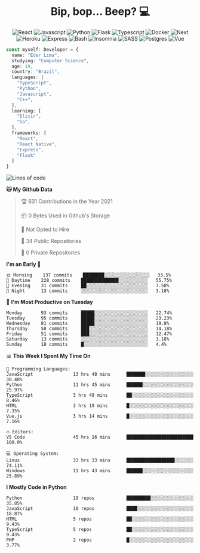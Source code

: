 <h1 align="center">Bip, bop... Beep? 💻</h1>

<div align="center">
  <img
    src="https://img.shields.io/badge/react-202020?style=for-the-badge&logo=react&logoColor=61dAFB"
    alt="React"
  />
  <img
    src="https://img.shields.io/badge/Javascript-F7DF1E?style=for-the-badge&logo=javascript&logoColor=black"
    alt="Javascript"
  />
  <img
    src="https://img.shields.io/badge/Python-3776AB?style=for-the-badge&logo=python&logoColor=white"
    alt="Python"
  />
  <img
    src="https://img.shields.io/badge/Flask-202020?style=for-the-badge&logo=flask&logoColor=white"
    alt="Flask"
  />
  <img
    src="https://img.shields.io/badge/Typescript-3776AB?style=for-the-badge&logo=typescript&logoColor=white"
    alt="Typescript"
  />
  <img
    src="https://img.shields.io/badge/Docker-2496ED?style=for-the-badge&logo=docker&logoColor=white"
    alt="Docker"
  />
  <img
    src="https://img.shields.io/badge/Next-202020?style=for-the-badge&logo=next.js&logoColor=white"
    alt="Next"
  />
  <img
    src="https://img.shields.io/badge/Heroku-430098?style=for-the-badge&logo=heroku&logoColor=white"
    alt="Heroku"
  />
  <img
    src="https://img.shields.io/badge/express-202020?style=for-the-badge&logo=express&logoColor=white"
    alt="Express"
  />
  <img
    src="https://img.shields.io/badge/Shell-4Eaa25?style=for-the-badge&logo=gnu-bash&logoColor=white"
    alt="Bash"
  />
  <img
    src="https://img.shields.io/badge/Insomnia-5849BE?style=for-the-badge&logo=insomnia&logoColor=white"
    alt="Insomnia"
  />
  <img
    src="https://img.shields.io/badge/SASS-202020?style=for-the-badge&logo=sass&logoColor=cc6699"
    alt="SASS"
  />
  <img
    src="https://img.shields.io/badge/Postgres-336791?style=for-the-badge&logo=postgresql&logoColor=white"
    alt="Postgres"
  />
  <img
    src="https://img.shields.io/badge/vue_js-4fc08d?style=for-the-badge&logo=vue.js&logoColor=fff"
    alt="Vue"
  >
</div>

```Typescript
const myself: Developer = {
  name: "Eder Lima",
  studying: "Computer Science",
  age: 19,
  country: "Brazil",
  languages: [
    "TypeScript",
    "Python",
    "Javascript",
    "C++",
  ],
  learning: [
    "Elixir",
    "Go",
  ],
  frameworks: [
    "React",
    "React Native",
    "Express",
    "Flask"
  ]
}

```

<!--START_SECTION:waka-->
![Lines of code](https://img.shields.io/badge/From%20Hello%20World%20I%27ve%20Written-107560%20lines%20of%20code-blue)

**🐱 My Github Data** 

> 🏆 631 Contributions in the Year 2021
 > 
> 📦 0 Bytes Used in Github's Storage 
 > 
> 🚫 Not Opted to Hire
 > 
> 📜 34 Public Repositories 
 > 
> 🔑 0 Private Repositories  
 > 
**I'm an Early 🐤** 

```text
🌞 Morning    137 commits    ████████░░░░░░░░░░░░░░░░░   33.5% 
🌆 Daytime    228 commits    ██████████████░░░░░░░░░░░   55.75% 
🌃 Evening    31 commits     ██░░░░░░░░░░░░░░░░░░░░░░░   7.58% 
🌙 Night      13 commits     ░░░░░░░░░░░░░░░░░░░░░░░░░   3.18%

```
📅 **I'm Most Productive on Tuesday** 

```text
Monday       93 commits     █████░░░░░░░░░░░░░░░░░░░░   22.74% 
Tuesday      95 commits     █████░░░░░░░░░░░░░░░░░░░░   23.23% 
Wednesday    81 commits     █████░░░░░░░░░░░░░░░░░░░░   19.8% 
Thursday     58 commits     ███░░░░░░░░░░░░░░░░░░░░░░   14.18% 
Friday       51 commits     ███░░░░░░░░░░░░░░░░░░░░░░   12.47% 
Saturday     13 commits     ░░░░░░░░░░░░░░░░░░░░░░░░░   3.18% 
Sunday       18 commits     █░░░░░░░░░░░░░░░░░░░░░░░░   4.4%

```


📊 **This Week I Spent My Time On** 

```text
💬 Programming Languages: 
JavaScript               13 hrs 48 mins      ███████░░░░░░░░░░░░░░░░░░   30.48% 
Python                   11 hrs 45 mins      ██████░░░░░░░░░░░░░░░░░░░   25.97% 
TypeScript               3 hrs 49 mins       ██░░░░░░░░░░░░░░░░░░░░░░░   8.46% 
HTML                     3 hrs 19 mins       █░░░░░░░░░░░░░░░░░░░░░░░░   7.35% 
Vue.js                   3 hrs 14 mins       █░░░░░░░░░░░░░░░░░░░░░░░░   7.16%

🔥 Editors: 
VS Code                  45 hrs 16 mins      █████████████████████████   100.0%

💻 Operating System: 
Linux                    33 hrs 33 mins      ██████████████████░░░░░░░   74.11% 
Windows                  11 hrs 43 mins      ██████░░░░░░░░░░░░░░░░░░░   25.89%

```

**I Mostly Code in Python** 

```text
Python                   19 repos            █████████░░░░░░░░░░░░░░░░   35.85% 
JavaScript               10 repos            ████░░░░░░░░░░░░░░░░░░░░░   18.87% 
HTML                     5 repos             ██░░░░░░░░░░░░░░░░░░░░░░░   9.43% 
TypeScript               5 repos             ██░░░░░░░░░░░░░░░░░░░░░░░   9.43% 
PHP                      2 repos             █░░░░░░░░░░░░░░░░░░░░░░░░   3.77%

```



<!--END_SECTION:waka-->

